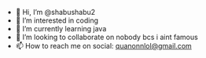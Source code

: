 - 👋 Hi, I’m @shabushabu2
- 👀 I’m interested in coding
- 🌱 I’m currently learning java
- 💞️ I’m looking to collaborate on nobody bcs i aint famous
- 📫 How to reach me on social: quanonnlol@gmail.com

<!---
shabushabu2/shabushabu2 is a ✨ special ✨ repository because its `README.md` (this file) appears on your GitHub profile.
You can click the Preview link to take a look at your changes.
--->
